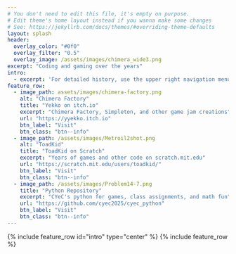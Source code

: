 ```yaml
---
# You don't need to edit this file, it's empty on purpose.
# Edit theme's home layout instead if you wanna make some changes
# See: https://jekyllrb.com/docs/themes/#overriding-theme-defaults
layout: splash
header:
  overlay_color: "#0f0"
  overlay_filter: "0.5"
  overlay_image: /assets/images/chimera_wide3.png
excerpt: "Coding and gaming over the years"
intro:
  - excerpt: 'For detailed history, use the upper right navigation menu. Featured items:'
feature_row:
  - image_path: assets/images/chimera-factory.png
    alt: "Chimera Factory"
    title: "Yekko on itch.io"
    excerpt: "Chimera Factory, Simpleton, and other game jam creations"
    url: "https://yyekko.itch.io"
    btn_label: "Visit"
    btn_class: "btn--info"
  - image_path: /assets/images/Metroil2shot.png
    alt: "ToadKid"
    title: "ToadKid on Scratch"
    excerpt: "Years of games and other code on scratch.mit.edu"
    url: "https://scratch.mit.edu/users/toadkid/"
    btn_label: "Visit"
    btn_class: "btn--info"
  - image_path: /assets/images/Problem14-7.png
    title: "Python Repository"
    excerpt: "CYeC's python for games, class assignments, and math fun"
    url: "https://github.com/cyec2025/cyec_python"
    btn_label: "Visit"
    btn_class: "btn--info"
---
```

{% include feature_row id="intro" type="center" %}
{% include feature_row %}
